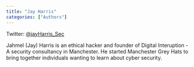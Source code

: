 ```yaml
---
title: "Jay Harris"
categories: ["Authors"]
---
```


Twitter: [@jayHarris_Sec](https://twitter.com/jayHarris_Sec)

Jahmel (Jay) Harris is an ethical hacker and founder of Digital Interuption - A security consultancy in Manchester. He started Manchester Grey Hats to bring together individuals wanting to learn about cyber security.
